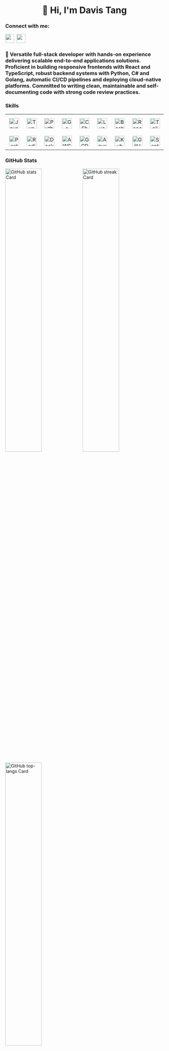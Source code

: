 
<div id="toc">
  <ul align="center" style="list-style: none">
    <summary>
      <h1>
        👋 Hi, I'm Davis Tang
      </h1>
    </summary>
  </ul>
</div>

**<h3 align="left">Connect with me:</h3>** 
<p align="left"><a href="https://github.com/ngkaokis" target="_blank"><img src="https://img.shields.io/badge/GitHub-100000?style=for-the-badge&logo=github&logoColor=white" height="28" style="margin-right: 4px"></a> <a href="https://www.linkedin.com/in/davis-tang-3aa9b9120" target="_blank"><img src="https://img.shields.io/badge/LinkedIn-0077B5?style=for-the-badge&logo=linkedin&logoColor=white" height="28" style="margin-right: 4px"></a></p>

 **<h3 align="left">🚀 Versatile full-stack developer with hands-on experience delivering scalable end-to-end applications solutions. Proficient in building responsive frontends with React and TypeScript, robust backend systems with Python, C# and Golang, automatic CI/CD pipelines and deploying cloud-native platforms. Committed to writing clean, maintainable and self-documenting code with strong code review practices. </h3>**

 **<h3 align="left">Skills</h3>**

<table style="width: 100%; border: 0px solid white;"><tr><td style="text-align: center; border: 0px; padding: 12px;"><img src="https://skillicons.dev/icons?i=javascript" height="32" alt="JavaScript"/></td><td style="text-align: center; border: 0px; padding: 12px;"><img src="https://skillicons.dev/icons?i=typescript" height="32" alt="TypeScript"/></td><td style="text-align: center; border: 0px; padding: 12px;"><img src="https://skillicons.dev/icons?i=python" height="32" alt="Python"/></td><td style="text-align: center; border: 0px; padding: 12px;"><img src="https://skillicons.dev/icons?i=go" height="32" alt="Go"/></td><td style="text-align: center; border: 0px; padding: 12px;"><img src="https://skillicons.dev/icons?i=cs" height="32" alt="CSharp"/></td><td style="text-align: center; border: 0px; padding: 12px;"><img src="https://skillicons.dev/icons?i=lua" height="32" alt="Lua"/></td><td style="text-align: center; border: 0px; padding: 12px;"><img src="https://skillicons.dev/icons?i=bash" height="32" alt="Bash"/></td><td style="text-align: center; border: 0px; padding: 12px;"><img src="https://skillicons.dev/icons?i=react" height="32" alt="React"/></td><td style="text-align: center; border: 0px; padding: 12px;"><img src="https://skillicons.dev/icons?i=tailwind" height="32" alt="Tailwind CSS"/></td><td style="text-align: center; border: 0px; padding: 12px;"><img src="https://skillicons.dev/icons?i=vite" height="32" alt="Vite"/></td><td style="text-align: center; border: 0px; padding: 12px;"><img src="https://skillicons.dev/icons?i=fastapi" height="32" alt="FastAPI"/></td><td style="text-align: center; border: 0px; padding: 12px;"><img src="https://skillicons.dev/icons?i=dotnet" height="32" alt="ASP.NET"/></td></tr><tr><td style="text-align: center; border: 0px; padding: 12px;"><img src="https://skillicons.dev/icons?i=postgresql" height="32" alt="PostgreSQL"/></td><td style="text-align: center; border: 0px; padding: 12px;"><img src="https://skillicons.dev/icons?i=redis" height="32" alt="Redis"/></td><td style="text-align: center; border: 0px; padding: 12px;"><img src="https://skillicons.dev/icons?i=docker" height="32" alt="Docker"/></td><td style="text-align: center; border: 0px; padding: 12px;"><img src="https://skillicons.dev/icons?i=aws" height="32" alt="AWS"/></td><td style="text-align: center; border: 0px; padding: 12px;"><img src="https://skillicons.dev/icons?i=gcp" height="32" alt="GCP"/></td><td style="text-align: center; border: 0px; padding: 12px;"><img src="https://skillicons.dev/icons?i=azure" height="32" alt="Azure"/></td><td style="text-align: center; border: 0px; padding: 12px;"><img src="https://skillicons.dev/icons?i=kubernetes" height="32" alt="Kubernetes"/></td><td style="text-align: center; border: 0px; padding: 12px;"><img src="https://skillicons.dev/icons?i=githubactions" height="32" alt="GitHub Actions"/></td><td style="text-align: center; border: 0px; padding: 12px;"><img src="https://skillicons.dev/icons?i=sentry" height="32" alt="Sentry"/></td></table>

 **<h3 align="left">GitHub Stats</h3>**

<p align="left">
  <img width="48%" src="https://github-readme-stats.vercel.app/api?username=ngkaokis&theme=react&hide_title=false&hide_rank=false&show_icons=false&include_all_commits=false&count_private=true&line_height=23" alt="GitHub stats Card" />
  <img width="48%" src="https://streak-stats.demolab.com/?user=ngkaokis&theme=react&hide_border=false&date_format=M+j%5B%2C+Y%5D&mode=daily&hide_total_contributions=false&hide_current_streak=false&hide_longest_streak=false&card_height=200" alt="GitHub streak Card" />
</p>

<p align="left">
  <img width="48%" src="https://github-readme-stats.vercel.app/api/top-langs?username=ngkaokis&theme=react&hide_title=false&layout=compact&langs_count=6&hide_progress=false&card_width=400" alt="GitHub top-langs Card" />
</p>


<a href="https://wakatime.com"><img src="https://wakatime.com/share/@f236f27c-5a62-4499-b27c-7fbc2357a7f7/6faa0003-0a5f-43cb-98c0-52b50a887cd6.png" /></a>



